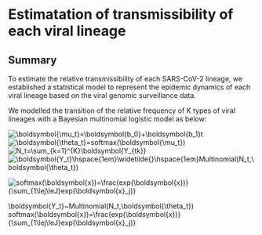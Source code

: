 # Estimatation of transmissibility of each viral lineage

## Summary
To estimate the relative transmissibility of each SARS-CoV-2 lineage, we established a statistical model to represent the epidemic dynamics of each viral lineage based on the viral genomic surveillance data.  

We modelled the transition of the relative frequency of K types of viral lineages with a Bayesian multinomial logistic model as below:  

![\boldsymbol{\mu_t}=\boldsymbol{b_0}+\boldsymbol{b_1}t](https://latex.codecogs.com/gif.latex?\boldsymbol{\mu_t}=\boldsymbol{b_0}+\boldsymbol{b_1}t)  
![\boldsymbol{\theta_t}=softmax(\boldsymbol{\mu_t})](https://latex.codecogs.com/gif.latex?\boldsymbol{\theta_t}=softmax(\boldsymbol{\mu_t}))  
![N_t=\sum_{k=1}^{K}\boldsymbol{Y_{tk}}](https://latex.codecogs.com/gif.latex?N_t=\sum_{k=1}^{K}\boldsymbol{Y_{tk}})  
![\boldsymbol{Y_t}\hspace{1em}\widetilde{}\hspace{1em}Multinomial(N_t,\boldsymbol{\theta_t})](https://latex.codecogs.com/gif.latex?\boldsymbol{Y_t}\hspace{1em}\widetilde{}\hspace{1em}Multinomial(N_t,\boldsymbol{\theta_t}))  




![softmax(\boldsymbol{x})=\frac{exp(\boldsymbol{x})}{\sum_{1\lej\leJ}exp(\boldsymbol{x}_j)}](https://latex.codecogs.com/gif.latex?softmax(\boldsymbol{x})=\frac{exp(\boldsymbol{x})}{\sum_{j=1}^{J}exp(\boldsymbol{x}_j)})  




\boldsymbol{Y_t}~Multinomial(N_t,\boldsymbol{\theta_t})
softmax(\boldsymbol{x})=\frac{exp(\boldsymbol{x})}{\sum_{1\lej\leJ}exp(\boldsymbol{x}_j)}





